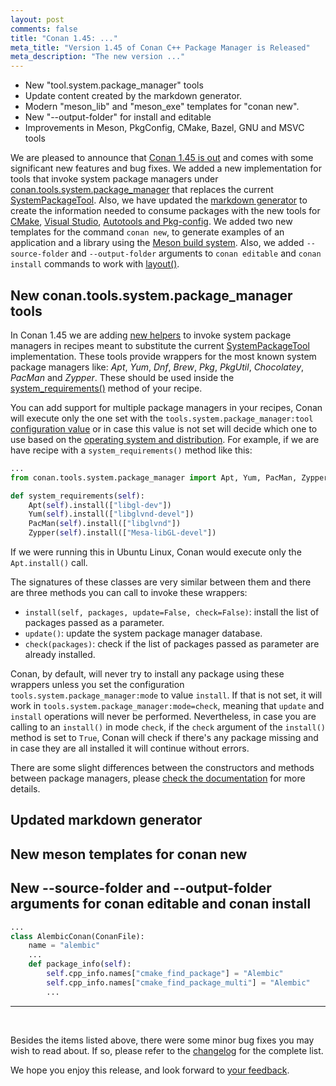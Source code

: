 ```yaml
---
layout: post
comments: false
title: "Conan 1.45: ..."
meta_title: "Version 1.45 of Conan C++ Package Manager is Released"
meta_description: "The new version ..."
---
```


<script type="application/ld+json">
{ "@context": "https://schema.org", 
 "@type": "TechArticle",
 "headline": "Version 1.45 of Conan C++ Package Manager is Released",
 "alternativeHeadline": "Learn all about the new 1.45 Conan C/C++ package manager version",
 "image": "https://docs.conan.io/en/latest/_images/frogarian.png",
 "author": "Conan Team", 
 "genre": "C/C++", 
 "keywords": "c c++ package manager conan release", 
 "publisher": {
    "@type": "Organization",
    "name": "Conan.io",
    "logo": {
      "@type": "ImageObject",
      "url": "https://media.jfrog.com/wp-content/uploads/2017/07/20134853/conan-logo-text.svg"
    }
},
 "datePublished": "2022-02-10",
 "description": "...",
 }
</script>

- New "tool.system.package_manager" tools 
- Update content created by the markdown generator. 
- Modern "meson_lib" and "meson_exe" templates for "conan new".
- New "--output-folder" for install and editable
- Improvements in Meson, PkgConfig, CMake, Bazel, GNU and MSVC tools


We are pleased to announce that [Conan 1.45 is
out](https://github.com/conan-io/conan/releases/tag/1.45.0) and comes with some
significant new features and bug fixes. We added a new implementation for tools that
invoke system package managers under
[conan.tools.system.package_manager](https://docs.conan.io/en/latest/reference/conanfile/tools/system/package_manager.html)
that replaces the current
[SystemPackageTool](https://docs.conan.io/en/latest/reference/conanfile/methods.html#systempackagetool).
Also, we have updated the [markdown
generator](https://docs.conan.io/en/latest/reference/generators/markdown.html) to create
the information needed to consume packages with the new tools for
[CMake](https://docs.conan.io/en/latest/reference/conanfile/tools/cmake.html), [Visual
Studio](https://docs.conan.io/en/latest/reference/conanfile/tools/microsoft.html),
[Autotools and
Pkg-config](https://docs.conan.io/en/latest/reference/conanfile/tools/gnu.html). We added
two new templates for the command `conan new`, to generate examples of an application and
a library using the [Meson build system](https://mesonbuild.com/). Also, we added `--source-folder` and `--output-folder` arguments to `conan editable` and `conan install` commands to work with [layout()](https://docs.conan.io/en/latest/developing_packages/package_layout.html#package-layout).

## New conan.tools.system.package_manager tools

In Conan 1.45 we are adding [new
helpers](https://docs.conan.io/en/latest/reference/conanfile/tools/system/package_manager.html)
to invoke system package managers in recipes meant to substitute the current
[SystemPackageTool](https://docs.conan.io/en/latest/reference/conanfile/methods.html#systempackagetool)
implementation. These tools provide wrappers for the most known system package managers
like: *Apt*, *Yum*, *Dnf*, *Brew*, *Pkg*, *PkgUtil*, *Chocolatey*, *PacMan* and *Zypper*.
These should be used inside the
[system_requirements()](https://docs.conan.io/en/latest/reference/conanfile/methods.html#method-system-requirements)
method of your recipe. 

You can add support for multiple package managers in your recipes, Conan will execute only
the one set with the `tools.system.package_manager:tool` [configuration
value](https://docs.conan.io/en/latest/reference/conanfile/tools/system/package_manager.html#conan-tools-system-package-manager-config)
or in case this value is not set will decide which one to use based on the [operating
system and
distribution](https://docs.conan.io/en/latest/reference/conanfile/tools/system/package_manager.html#conan-tools-system-package-manager).
For example, if we are have recipe with a `system_requirements()` method like this:

```python
...
from conan.tools.system.package_manager import Apt, Yum, PacMan, Zypper

def system_requirements(self):
    Apt(self).install(["libgl-dev"])
    Yum(self).install(["libglvnd-devel"])
    PacMan(self).install(["libglvnd"])
    Zypper(self).install(["Mesa-libGL-devel"])
```

If we were running this in Ubuntu Linux, Conan would execute only the `Apt.install()` call.

The signatures of these classes are very similar between them and there are three methods you can call to invoke these wrappers:

* `install(self, packages, update=False, check=False)`: install the list of packages passed as a parameter. 
* `update()`: update the system package manager database.
* `check(packages)`: check if the list of packages passed as parameter are already installed.

Conan, by default, will never try to install any package using these wrappers unless you
set the configuration `tools.system.package_manager:mode` to value `install`. If that is
not set, it will work in `tools.system.package_manager:mode=check`, meaning that `update`
and `install` operations will never be performed. Nevertheless, in case you are calling to
an `install()` in mode `check`, if the `check` argument of the `install()` method is set
to `True`, Conan will check if there's any package missing and in case they are all
installed it will continue without errors.

There are some slight differences between the constructors and methods between package
managers, please [check the
documentation](https://docs.conan.io/en/latest/reference/conanfile/tools/system/package_manager.html#conan-tools-system-package-manager)
for more details.

## Updated markdown generator

## New meson templates for conan new

## New --source-folder and --output-folder arguments for conan editable and conan install

```python
...
class AlembicConan(ConanFile):
    name = "alembic"
    ...
    def package_info(self):
        self.cpp_info.names["cmake_find_package"] = "Alembic"
        self.cpp_info.names["cmake_find_package_multi"] = "Alembic"
        ...

```


---

<br>

Besides the items listed above, there were some minor bug fixes you may wish to
read about. If so, please refer to the
[changelog](https://docs.conan.io/en/latest/changelog.html#dec-2021) for the
complete list.

We hope you enjoy this release, and look forward to [your
feedback](https://github.com/conan-io/conan/issues).

